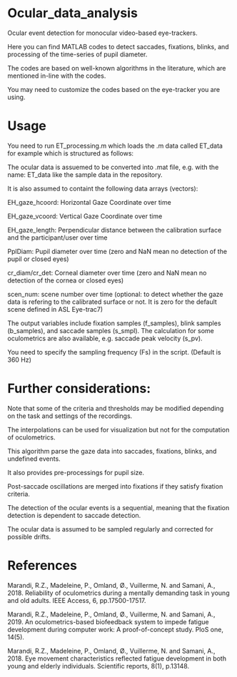 # Ocular_data_analysis

Ocular event detection for monocular video-based eye-trackers.

Here you can find MATLAB codes to detect saccades, fixations, blinks, and processing of the time-series of pupil diameter.

The codes are based on well-known algorithms in the literature, which are mentioned in-line with the codes.

You may need to customize the codes based on the eye-tracker you are using.

# Usage

You need to run ET_processing.m which loads the .m data called ET_data for example which is structured as follows:

The ocular data is assuemed to be converted into .mat file, e.g. with the name: ET_data like the sample data in the repository.

It is also assumed to containt the following data arrays (vectors):

EH_gaze_hcoord: Horizontal Gaze Coordinate over time

EH_gaze_vcoord: Vertical Gaze Coordinate over time

EH_gaze_length: Perpendicular distance between the calibration surface and the participant/user over time

PplDiam: Pupil diameter over time (zero and NaN mean no detection of the pupil or closed eyes)

cr_diam/cr_det: Corneal diameter over time (zero and NaN mean no detection of the cornea or closed eyes)

scen_num: scene number over time (optional: to detect whether the gaze data is refering to the calibrated surface or not. It is zero for the default scene defined in ASL Eye-trac7)

The output variables include fixation samples (f_samples), blink samples (b_samples), and saccade samples (s_smpl). The calculation for some oculometrics are also available, e.g. saccade peak velocity (s_pv).

You need to specify the sampling frequency (Fs) in the script. (Default is 360 Hz)

# Further considerations:

Note that some of the criteria and thresholds may be modified depending on the task and settings of the recordings.

The interpolations can be used for visualization but not for the computation of oculometrics.

This algorithm parse the gaze data into saccades, fixations, blinks, and undefined events. 

It also provides pre-processings for pupil size.

Post-saccade oscillations are merged into fixations if they satisfy fixation criteria.

The detection of the ocular events is a sequential, meaning that the fixation detection is dependent to saccade detection.

The ocular data is assumed to be sampled regularly and corrected for possible drifts.

# References

Marandi, R.Z., Madeleine, P., Omland, Ø., Vuillerme, N. and Samani, A., 2018. Reliability of oculometrics during a mentally demanding task in young and old adults. IEEE Access, 6, pp.17500-17517.

Marandi, R.Z., Madeleine, P., Omland, Ø., Vuillerme, N. and Samani, A., 2019. An oculometrics-based biofeedback system to impede fatigue development during computer work: A proof-of-concept study. PloS one, 14(5).

Marandi, R.Z., Madeleine, P., Omland, Ø., Vuillerme, N. and Samani, A., 2018. Eye movement characteristics reflected fatigue development in both young and elderly individuals. Scientific reports, 8(1), p.13148.
